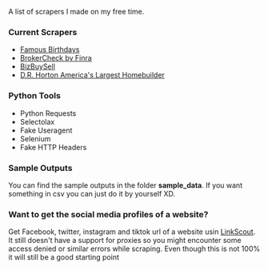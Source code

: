 A list of scrapers I made on my free time.

### Current Scrapers

- [Famous Birthdays](https://www.famousbirthdays.com/)
- [BrokerCheck by Finra](https://brokercheck.finra.org/)
- [BizBuySell](https://www.bizbuysell.com/businesses-for-sale/)
- [D.R. Horton America's Largest Homebuilder](https://www.drhorton.com)

### Python Tools

- Python Requests
- Selectolax
- Fake Useragent
- Selenium
- Fake HTTP Headers

### Sample Outputs

You can find the sample outputs in the folder **sample_data**. If you want something in csv you can just do it by yourself XD.

### Want to get the social media profiles of a website?

Get Facebook, twitter, instagram and tiktok url of a website usin [LinkScout](https://linkscout-zeta.vercel.app). It still doesn't have a support for proxies so you might encounter some access denied or similar errors while scraping. Even though this is not 100% it will still be a good starting point
